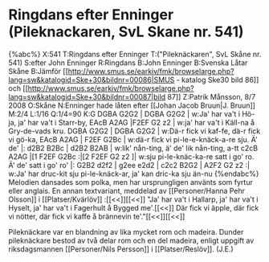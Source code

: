 # Ringdans efter Enninger (Pileknackaren, SvL Skane nr. 541)

{%abc%}
X:541
T:Ringdans efter Enninger 
T:("Pileknäckaren", SvL Skåne nr. 541)
S:efter John Enninger
R:Ringdans
B:John Enninger
B:Svenska Låtar Skåne
B:Jämför [[http://www.smus.se/earkiv/fmk/browselarge.php?lang=sw&katalogid=Ske+30&bildnr=00086|SMUS - katalog Ske30 bild 86]] och [[http://www.smus.se/earkiv/fmk/browselarge.php?lang=sw&katalogid=Ske+30&bildnr=00087|bild 87]]
Z:Patrik Månsson, 8/7 2008
O:Skåne
N:Enninger hade låten efter [[Johan Jacob Bruun|J. Bruun]]
M:2/4
L:1/16
Q:1/4=90
K:G
DGBA G2G2 | DGBA G2G2 |
w:Ja' har va't i Hö-ja, ja' har va't i Starr-by, 
EAcB A2AG |F2EF G2 z2 |
w:ja' har va't i Käll-na å Gry-de-vads kru. 
DGBA G2G2 | DGBA G2G2 |
w:Dä-r fick vi kaf-fe, dä-r fick vi gö-ka, 
EAcB A2AG | F2EF G2Bc |
w:dä-r fick vi pi-le-e-knäck-a-re sju. Ä' de'
|: d2B2 B2Bc | d2B2 B2AB | 
w:lik' nån-ting, ä' de' lik nån-ting, a-tt
c2cB A2AG |[1 F2EF G2Bc  :|[2 F2EF G2 z2 ]| 
w:sju pi-le-knäc-ka-re satt i go' ro. Ä' de' satt i go' ro'
|: G2B2 d2f2 | g2ee e2d2 | c2c2 B2G2 | A2F2 G2 z2 :|
w:Ja' har druc-kit sju pi-le-knäck-ar, ja' kan dric-ka sju än-nu
{%endabc%}
Melodien dansades som polka, men har ursprungligen använts som fyrtur eller anglais. En annan textvariant, meddelad av [[Personer/Hanna Pehr Olsson]] i [[Platser/Kvärlöv]] :[[<<]][[<<]]
"Ja' har va't i Hallarp, ja' har va't i Hyselt, ja' har va't i Fagerhult å Bygged me'.[[<<]]
Där fick vi äpple, där fick vi nötter, där fick vi kaffe å brännevin te'."[[<<]][[<<]]

Pileknäckare var en blandning av lika mycket rom och madeira. Dunder pileknäckare bestod av två delar rom och en del madeira, enligt uppgift av riksdagsmannen [[Personer/Nils Persson]] i [[Platser/Reslöv]]. (J.E.)

